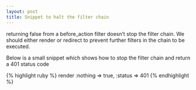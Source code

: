 ```yaml
---
layout: post
title: Snippet to halt the filter chain
---
```


returning false from a before_action filter doesn’t stop the filter chain. We should either render or redirect to prevent further filters in the chain to be executed.

Below is a small snippet which shows how to stop the filter chain and return a 401 status code

{% highlight ruby %}
render :nothing => true, :status => 401
{% endhighlight %}